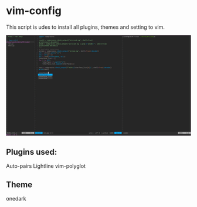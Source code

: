 # vim-config
This script is udes to install all plugins, themes and setting to vim.

![look](https://github.com/Sacek073/vim-config/blob/master/pics/look.jpg)

## Plugins used:
Auto-pairs
Lightline
vim-polyglot

## Theme
onedark

